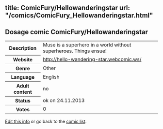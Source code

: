 title: ComicFury/Hellowanderingstar
url: "/comics/ComicFury_Hellowanderingstar.html"
---
Dosage comic ComicFury/Hellowanderingstar
-----------------------------------------

<p id="msg"></p>
<script type="text/javascript">
if (window.location.search === '?edit_info_mail=sent_ok') {
  var elem = document.getElementById("msg");
  elem.innerHTML = 'Edited information sucessfully sent for review, which is usually done daily. Thanks!';
  elem.className = 'ok';
}
</script>
<table class="comicinfo">
<tr>
<th>Description</th><td>Muse is a superhero in a world without superheroes. Things ensue!</td>
</tr>
<tr>
<th>Website</th><td><a href="http://hello-wandering-star.webcomic.ws/">http://hello-wandering-star.webcomic.ws/</a></td>
</tr>
<tr>
<th>Genre</th><td>Other</td>
</tr>
<tr>
<th>Language</th><td>English</td>
</tr>
<tr>
<th>Adult content</th><td>no</td>
</tr>
<tr>
<th>Status</th><td>ok on 24.11.2013</td>
</tr>
<tr>
<th>Votes</th><td>0</td>
</tr>
</table>

[Edit this info](ComicFury_Hellowanderingstar_edit.html) or go back to the [comic list](../comic-index.html).
